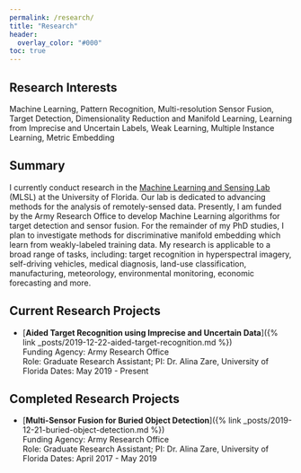 ```yaml
---
permalink: /research/
title: "Research"
header:
  overlay_color: "#000"
toc: true
---
```


## Research Interests

Machine Learning, Pattern Recognition, Multi-resolution Sensor Fusion, Target Detection, Dimensionality Reduction and Manifold Learning, Learning from Imprecise and Uncertain Labels, Weak Learning, Multiple Instance Learning, Metric Embedding

## Summary
I currently conduct research in the [Machine Learning and Sensing Lab](https://faculty.eng.ufl.edu/machine-learning/) (MLSL) at the University of Florida.  Our lab is dedicated to advancing methods for the analysis of remotely-sensed data.  Presently, I am funded by the Army Research Office to develop Machine Learning algorithms for target detection and sensor fusion.  For the remainder of my PhD studies, I plan to investigate methods for discriminative manifold embedding which learn from weakly-labeled training data.  My research is applicable to a broad range of tasks, including: target recognition in hyperspectral imagery, self-driving vehicles, medical diagnosis, land-use classification, manufacturing, meteorology, environmental monitoring, economic forecasting and more.


## Current Research Projects

* [**Aided Target Recognition using Imprecise and Uncertain Data**]({% link _posts/2019-12-22-aided-target-recognition.md %})  
Funding Agency: Army Research Office  
Role: Graduate Research Assistant; PI: Dr. Alina Zare, University of Florida
Dates: May 2019 - Present

## Completed Research Projects

* [**Multi-Sensor Fusion for Buried Object Detection**]({% link _posts/2019-12-21-buried-object-detection.md %})  
Funding Agency: Army Research Office  
Role: Graduate Research Assistant; PI: Dr. Alina Zare, University of Florida
Dates: April 2017 - May 2019

